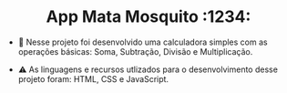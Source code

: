 <h1 align="center">App Mata Mosquito :1234:</h1>

- 📂 Nesse projeto foi desenvolvido uma calculadora simples com as operações básicas: Soma, Subtração, Divisão e Multiplicação.

- ⚠️ As linguagens e recursos utlizados para o desenvolvimento desse projeto foram: HTML, CSS e JavaScript.


